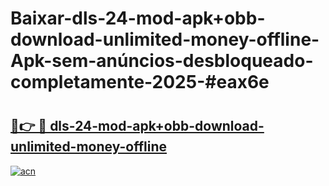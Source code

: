 # Baixar-dls-24-mod-apk+obb-download-unlimited-money-offline-Apk-sem-anúncios-desbloqueado-completamente-2025-#eax6e

# <h2><a href="https://ainizakaria.my?title=dls-24-mod-apk+obb-download-unlimited-money-offline&ref=24M">🔗👉 🔴 dls-24-mod-apk+obb-download-unlimited-money-offline</a></h2>

[![acn](https://github.com/user-attachments/assets/0f9c940e-d8b0-45ae-aac7-cd30a18b3e1c)](https://ainizakaria.my?title=dls-24-mod-apk+obb-download-unlimited-money-offline&ref=24M)

